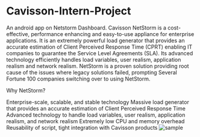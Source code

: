 # Cavisson-Intern-Project
An android app on Netstorm Dashboard.
Cavisson NetStorm is a cost-effective, performance enhancing and easy-to-use appliance for enterprise applications. It is an extremely powerful load generator that provides an accurate estimation of Client Perceived Response Time (CPRT) enabling IT companies to guarantee the Service Level Agreements (SLA). Its advanced technology efficiently handles load variables, user realism, application realism and network realism. NetStorm is a proven solution providing root cause of the issues where legacy solutions failed, prompting Several Fortune 100 companies switching over to using NetStorm.

Why NetStorm?

Enterprise-scale, scalable, and stable technology
Massive load generator that provides an accurate estimation of Client Perceived Response Time
Advanced technology to handle load variables, user realism, application realism, and network realism
Extremely low CPU and memory overhead
Reusability of script, tight integration with Cavisson products
![sample](https://cloud.githubusercontent.com/assets/18600300/26549857/a84699ca-4498-11e7-95ab-b44575c1c9de.png)
